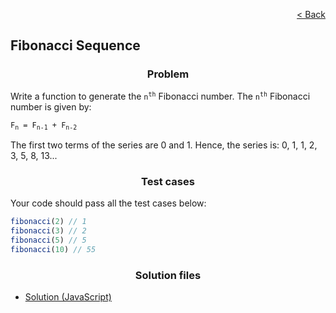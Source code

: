 <p align="right">
  <a href="../home.md">< Back</a>
</p>

<h2>Fibonacci Sequence</h2>

<h3 align="center">Problem</h3>

<p>Write a function to generate the <code>n<sup>th</sup></code> Fibonacci number. The <code>n<sup>th</sup></code> Fibonacci number is given by:</p>

<code>F<sub>n</sub> = F<sub>n-1</sub> + F<sub>n-2</sub></code>

<p>The first two terms of the series are 0 and 1. Hence, the series is: 0, 1, 1, 2, 3, 5, 8, 13...</p>

<h3 align="center">Test cases</h3>

<p>Your code should pass all the test cases below:</p>

```js
fibonacci(2) // 1
fibonacci(3) // 2
fibonacci(5) // 5
fibonacci(10) // 55
```

<h3 align="center">Solution files</h3>

- [Solution (JavaScript)](./solution.js)